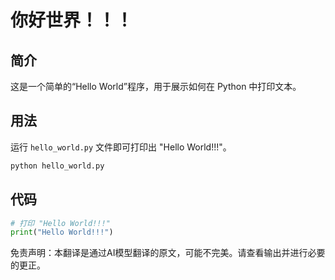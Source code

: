 # 你好世界！！！

## 简介

这是一个简单的“Hello World”程序，用于展示如何在 Python 中打印文本。

## 用法

运行 `hello_world.py` 文件即可打印出 "Hello World!!!"。

```bash
python hello_world.py
```

## 代码

```python
# 打印 "Hello World!!!"
print("Hello World!!!")
```


免责声明：本翻译是通过AI模型翻译的原文，可能不完美。请查看输出并进行必要的更正。